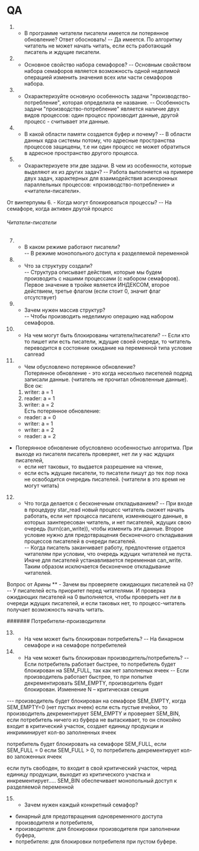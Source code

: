 # QA
1. - В программе читатели писатели имеется ли потерянное обновление? 
Ответ обосновать!
-- Да имеется. По алгоритму читатель не может начать читать, если есть 
работающий писатель и ждущие писатели.

2. - Основное свойство набора семафоров?
-- Основным свойством набора семафоров является возможность 
одной неделимой операцией изменить значения всех или части семафоров набора.

3. - Охарактеризуйте основную особенность задачи "производство-потребление", 
которая определила ее название.
-- Особенность задачи "производство-потребление" является наличие
 двух видов процессов: один процесс производит данные, 
 другой процесс - считывает эти данные.

4. - В какой области памяти создается буфер и почему?
-- В области данных ядра системы потому, что адресные пространства 
процессов защищены, т.е ни один процесс не может обратиться
 в адресное пространство другого процесса.

5. - Охарактеризуете эти две задачи.
В чем из особенности, которые выделяют их из других задач?
-- Работа выполняется на примере двух задач, характерных для 
  взаимодействия асинхронных параллельных процессов: 
  «производство-потребление» и «читатели-писатели».

От винтерпумы
6. - Когда могут блокироваться процессы? 
-- На семафоре, когда активен другой процесс

###### Читатели-писатели

7. - В каком режиме работают писатели?  
-- В режиме монопольного доступа к разделяемой переменной

8. - Что за структуру создали?  
-- Структура описывает действия, которые мы будем производить 
с нашими процессами (с набором семафоров). 
Первое значение в тройке является ИНДЕКСОМ, второе действием, 
третье флагом (если стоит 0, значит флаг отсутствует)

9. - Зачем нужен массив структур?   
-- Чтобы производить неделимую операцию над набором семафоров.

10. - На чем могут быть блокированы читатели/писатели?
-- Если кто то пишет или есть писатели, ждущие своей очереди, то читатель
переводится в состояние ожидание на переменной типа условие canread

11. - Чем обусловлено потерянное обновление?  
Потерянное обновление - это когда несколько писетелей подряд записали данные. 
(читатель не прочитал обновленные данные).   
Все ок:  
	1. writer: a = 1  
	2. reader: a = 1  
	3. writer: a = 2  
Есть потерянное обновление:  
	* reader: a = 0  
	* writer: a = 1  
	* writer: a = 2  
	* reader: a = 2   
  
* Потерянное обновление обусловлено особенностью алгоритма. 
При выходе из писателя писатель проверяет, нет ли у нас ждущих 
писателей, 
   * если нет таковых, то выдается разрешение на чтение, 
   * если есть ждущие писатели, то писатели пишут до тех пор пока 
   не освободится очередиь писателей. (читатели в это время не могут читать)

12. - Что тогда делается с бесконечным откладыванием?
-- При входе в процедуру star_read новый процесс читатель сможет начать работать, 
если нет процесса писателя, изменяющего данные, в которых заинтересован читатель,
 и нет писателей, ждущих свою очередь (turn(can_write)), чтобы изменить 
 эти данные. Второе условие нужно для предотвращения бесконечного откладывания 
 процессов писателей в очереди писателей.  
-- Когда писатель заканчивает работу, предпочтение отдается читателям при условии,
 что очередь ждущих читателей не пуста. Иначе для писателей устанавливается 
 переменная can_write. Таким образом исключается бесконечное откладывание читателей.

Вопрос от Арины 
** - Зачем вы проверяете ожидающих писателей на 0?
-- У писателей есть приоритет перед читателями. И проверка ожидающих писателей на 0 
выполняется, чтобы проверить нет ли в очереди ждущих писателей, и если таковых нет,
то процесс-читатель получает возможность начать читать.

####### Потребители-производители

13. - На чем может быть блокирован потребитель? 
-- На бинарном семафоре и на семафоре потребителей

14. - На чем может быть блокирован производитель/потребитель?
-- Если потребитель работает быстрее, то потребитель будет блокирован на SEM_FULL,
так как нет заполненых ячеек
-- Если производитель работает быстрее, то при попытке декрементировать SEM_EMPTY, производитель
будет блокирован. Изменение N – критическая секция

--- производитель будет блокирован на семафоре SEM_EMPTY, когда SEM_EMPTY=0 (нет пустых ячеек)
если есть пустые ячейки, то производитель декрементирует SEM_EMPTY и проверяет SEM_BIN,
если потребитель ничего из буфера не вытаскивает, то он спокойно входит в критический
участок, создает единицу продукции и инкриминирует кол-во заполненных ячеек

потребитель будет блокировать на семафоре SEM_FULL, если SEM_FULL = 0
если SEM_FULL > 0, то потребитель декрементирует кол-во заложенных ячеек

если путь свободен, то входит в свой критический участок, черед единицу продукции,
выходит из критического участка и инкрементирует…..
SEM_BIN обеспечивает монопольный доступ к разделяемой переменной


15. - Зачем нужен каждый конкретный семафор?   
   * бинарный для предотвращения одновременного доступа производителя и потребителя,   
   * производителя: для блокировки производителя при заполнении буфера,   
   * потребителя: для блокировки потребителя при пустом буфере.  
